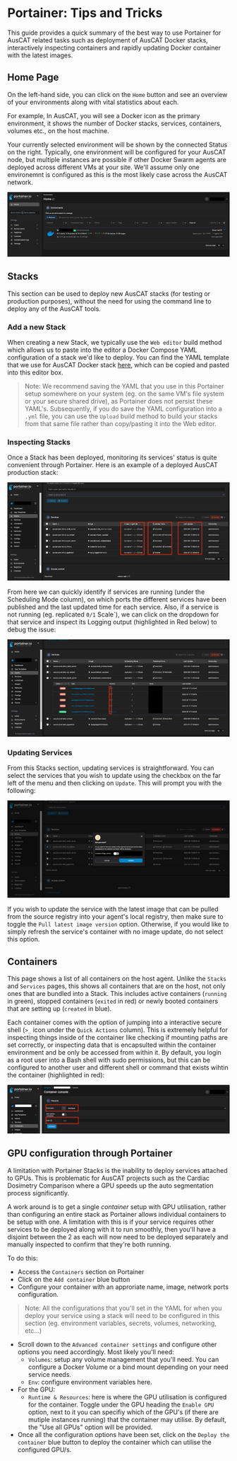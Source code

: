 # Portainer: Tips and Tricks

This guide provides a quick summary of the best way to use Portainer for AusCAT related tasks such as deployment of AusCAT Docker stacks, interactively inspecting containers and rapidly updating Docker container with the latest images.
## Home Page  

On the left-hand side, you can click on the `Home` button and see an overview of your environments along with vital statistics about each.

For example, In AusCAT, you will see a Docker icon as the primary environment, it shows the number of Docker stacks, services, containers, volumes etc., on the host machine.

Your currently selected environment will be shown by the connected Status on the right. Typically, one environment will be configured for your AusCAT node, but multiple instances are possible if other Docker Swarm agents are deployed across different VMs at your site. We'll assume only one environemnt is configured as this is the most likely case across the AusCAT network.

![Portainer home screen](images/Portainer_1.png)

## Stacks  

This section can be used to deploy new AusCAT stacks (for testing or production purposes), without the need for using the command line to deploy any of the AusCAT tools. 

### Add a new Stack 

When creating a new Stack, we typically use the `Web editor` build method which allows us to paste into the editor a Docker Compose YAML configuration of a stack we'd like to deploy. You can find the YAML template that we use for AusCAT Docker stack [here](https://github.com/AustralianCancerDataNetwork/auscat_installation/blob/main/docker-compose.yml), which can be copied and pasted into this editor box.

> Note: We recommend saving the YAML that you use in this Portainer setup somewhere on your system (eg. on the same VM's file system or your secure shared drive), as Portainer does not persist these YAML's. Subsequently, if you do save the YAML configuration into a `.yml` file, you can use the `Upload` build method to build your stacks from that same file rather than copy/pasting it into the Web editor.

### Inspecting Stacks 

Once a Stack has been deployed, monitoring its services' status is quite convenient through Portainer. Here is an example of a deployed AusCAT production stack:

![Portainer example stack](images/Portainer_2.png)

From here we can quickly identify if services are running (under the Scheduling Mode column), on which ports the different services have been published and the last updated time for each service. Also, if a service is not running (eg. replicated `0/1` Scale`), we can click on the dropdown for that service and inspect its Logging output (highlighted in Red below) to debug the issue:

![Portainer logging section](images/Portainer_3.png)

### Updating Services

From this Stacks section, updating services is straightforward. You can select the services that you wish to update using the checkbox on the far left of the menu and then clicking on `Update`. This will prompt you with the following:

![Portainer update service](images/Portainer_4.png)

If you wish to update the service with the latest image that can be pulled from the source registry into your agent's local registry, then make sure to toggle the `Pull latest image version` option. Otherwise, if you would like to simply refresh the service's container with no image update, do not select this option.

## Containers 

This page shows a list of all containers on the host agent. Unlike the `Stacks` and `Services` pages, this shows all containers that are on the host, not only ones that are bundled into a Stack. This includes active containers (`running` in green), stopped containers (`exited` in red) or newly booted containers that are setting up (`created` in blue).

Each container comes with the option of jumping into a interactive secure shell (`>_` icon under the `Quick Actions` column). This is extremely helpful for inspecting things inside of the container like checking if mounting paths are set correctly, or inspecting data that is encapsulted within the container environment and be only be accessed from within it. By default, you login as a root user into a Bash shell with sudo permissions, but this can be configured to another user and different shell or command that exists wihtin the container (highlighted in red):

![Portainer containers](images/Portainer_5.png)

## GPU configuration through Portainer

A limitation with Portainer Stacks is the inability to deploy services attached to GPUs. This is problematic for AusCAT projects such as the Cardiac Dosimetry Comparison where a GPU speeds up the auto segmentation process significantly.

A work around is to get a single *container* setup with GPU utilisation, rather than configuring an entire stack as Portainer allows individual containers to be setup with one. A limitation with this is if your service requires other services to be deployed along with it to run smoothly, then you'll have a disjoint between the 2 as each will now need to be deployed separately and manually inspected to confirm that they're both running. 

To do this:
- Access the `Containers` section on Portainer
- Click on the `Add container` blue button
- Configure your container with an approriate name, image, network ports configuration.
> Note: All the configurations that you'll set in the YAML for when you deploy your service using a stack will need to be configured in this section (eg. environment variables, secrets, volumes, networking, etc...)
- Scroll down to the `Advanced container settings` and configure other options you need accordingly. Most likely you'll need:
    * `Volumes`: setup any volume management that you'll need. You can configure a Docker Volume or a bind mount depending on your need service needs.
    * `Env`: configure environment variables here.
- For the GPU:
    * `Runtime & Resources`: here is where the GPU utilisation is configured for the container. Toggle under the GPU heading the `Enable GPU` option, next to it you can specifiy which of the GPU's (if there are mutiple instances running) that the container may utilise. By default, the "Use all GPUs" option will be provided.
- Once all the configuration options have been set, click on the `Deploy the container` blue button to deploy the container which can utilise the configured GPU/s.
